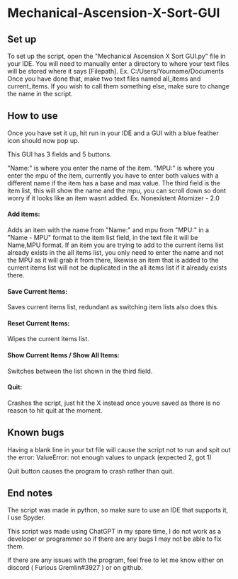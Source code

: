 # Mechanical-Ascension-X-Sort-GUI

## Set up
To set up the script, open the "Mechanical Ascension X Sort GUI.py" file in your IDE.
You will need to manually enter a directory to where your text files will be stored where it says [Filepath]. Ex. C:/Users/Yourname/Documents
Once you have done that, make two text files named all_items and current_items. If you wish to call them something else, make sure to change the name in the script.

## How to use
Once you have set it up, hit run in your IDE and a GUI with a blue feather icon should now pop up.

This GUI has 3 fields and 5 buttons.

"Name:" is where you enter the name of the item.
"MPU:" is where you enter the mpu of the item, currently you have to enter both values with a different name if the item has a base and max value.
The third field is the item list, this will show the name and the mpu, you can scroll down so dont worry if it looks like an item wasnt added. 
Ex. Nonexistent Atomizer - 2.0

#### Add items: 
Adds an item with the name from "Name:" and mpu from "MPU:" in a "Name - MPU" format to the item list field, in the text file it will be Name,MPU format. If an item you are trying to add to the current items list already exists in the all items list, you only need to enter the name and not the MPU as it will grab it from there, likewise an item that is added to the current items list will not be duplicated in the all items list if it already exists there.

#### Save Current Items: 
Saves current items list, redundant as switching item lists also does this.

#### Reset Current Items: 
Wipes the current items list.

#### Show Current Items / Show All Items: 
Switches between the list shown in the third field.

#### Quit: 
Crashes the script, just hit the X instead once youve saved as there is no reason to hit quit at the moment.

## Known bugs

Having a blank line in your txt file will cause the script not to run and spit out the error:
ValueError: not enough values to unpack (expected 2, got 1)

Quit button causes the program to crash rather than quit.

## End notes

The script was made in python, so make sure to use an IDE that supports it, I use Spyder.

This script was made using ChatGPT in my spare time, I do not work as a developer or programmer so if there are any bugs I may not be able to fix them.

If there are any issues with the program, feel free to let me know either on discord ( Furious Gremlin#3927 ) or on github.
